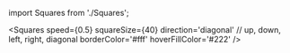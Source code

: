 import Squares from './Squares';
  
<Squares 
speed={0.5} 
squareSize={40}
direction='diagonal' // up, down, left, right, diagonal
borderColor='#fff'
hoverFillColor='#222'
/>